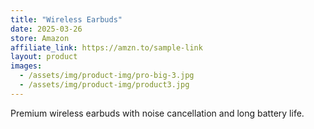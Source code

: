 ```yaml
---
title: "Wireless Earbuds"
date: 2025-03-26
store: Amazon
affiliate_link: https://amzn.to/sample-link
layout: product
images:
  - /assets/img/product-img/pro-big-3.jpg
  - /assets/img/product-img/product3.jpg
---
```

Premium wireless earbuds with noise cancellation and long battery life.

